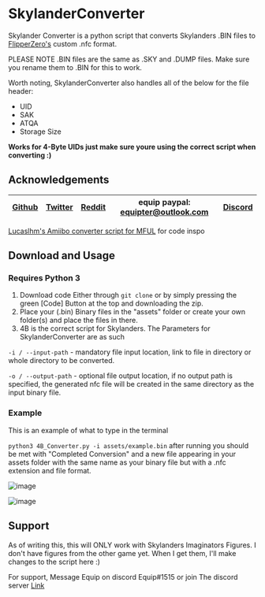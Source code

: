 # SkylanderConverter
Skylander Converter is a python script that converts Skylanders .BIN files to [FlipperZero's](https://flipperzero.one/) custom .nfc format. 

PLEASE NOTE .BIN files are the same as .SKY and .DUMP files. Make sure you rename them to .BIN for this to work.

Worth noting, SkylanderConverter also handles all of the below for the file header:
- UID
- SAK
- ATQA
- Storage Size 

**Works for 4-Byte UIDs just make sure youre using the correct script when converting :)**
  

## Acknowledgements
| [Github](https://github.com/equipter) | [Twitter](https://twitter.com/Equip0x80) | [Reddit](https://www.reddit.com/user/equipter) | equip paypal: equipter@outlook.com | [Discord](https://discord.gg/e9XzfG5nV5) |
| :---: | :---: | :---: | :---: | :---: |

 [Lucaslhm's Amiibo converter script for MFUL](https://github.com/Lucaslhm/AmiiboFlipperConverter) for code inspo

## Download and Usage
### **Requires Python 3**

1. Download code Either through `git clone` or by simply pressing the green [Code] Button at the top and downloading the zip. 
2. Place your (.bin) Binary files in the "assets" folder or create your own folder(s) and place the files in there. 
3. 4B is the correct script for Skylanders.
The Parameters for SkylanderConverter are as such 

`-i / --input-path` - mandatory file input location, link to file in directory or whole directory to be converted. 

`-o / --output-path` - optional file output location, if no output path is specified, the generated nfc file will be created in the same directory as the input binary file. 

### Example
This is an example of what to type in the terminal

`python3 4B_Converter.py -i assets/example.bin`
after running you should be met with "Completed Conversion" and a new file appearing in your assets folder with the same name as your binary file but with a .nfc extension and file format. 

![image](https://user-images.githubusercontent.com/72751518/182514125-be1aedb1-59e9-4994-906a-df83f36c0f66.png)

![image](https://user-images.githubusercontent.com/72751518/182514195-c766ca6a-234f-43e9-a779-fce67894f5e6.png)




## Support

As of writing this, this will ONLY work with Skylanders Imaginators Figures. I don't have figures from the other game yet. When I get them, I'll make changes to the script here :)

For support, Message Equip on discord Equip#1515 or join The discord server [Link](https://discord.gg/e9XzfG5nV5)

